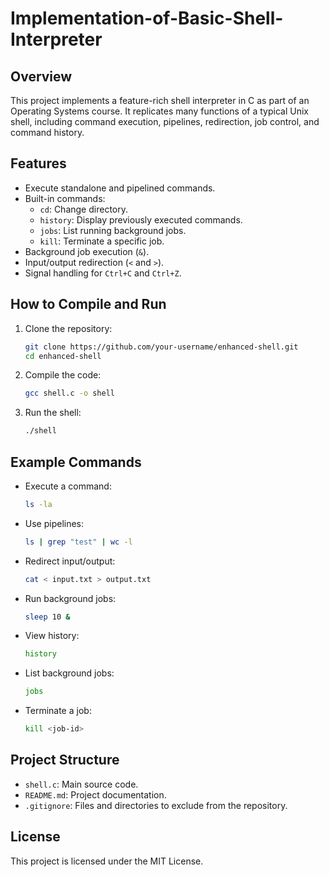 # Implementation-of-Basic-Shell-Interpreter

## Overview

This project implements a feature-rich shell interpreter in C as part of an Operating Systems course. It replicates many functions of a typical Unix shell, including command execution, pipelines, redirection, job control, and command history.

## Features

- Execute standalone and pipelined commands.
- Built-in commands:
  - `cd`: Change directory.
  - `history`: Display previously executed commands.
  - `jobs`: List running background jobs.
  - `kill`: Terminate a specific job.
- Background job execution (`&`).
- Input/output redirection (`<` and `>`).
- Signal handling for `Ctrl+C` and `Ctrl+Z`.

## How to Compile and Run

1. Clone the repository:

   ```bash
   git clone https://github.com/your-username/enhanced-shell.git
   cd enhanced-shell
   ```

2. Compile the code:

   ```bash
   gcc shell.c -o shell
   ```

3. Run the shell:
   ```bash
   ./shell
   ```

## Example Commands

- Execute a command:
  ```bash
  ls -la
  ```
- Use pipelines:
  ```bash
  ls | grep "test" | wc -l
  ```
- Redirect input/output:
  ```bash
  cat < input.txt > output.txt
  ```
- Run background jobs:
  ```bash
  sleep 10 &
  ```
- View history:
  ```bash
  history
  ```
- List background jobs:
  ```bash
  jobs
  ```
- Terminate a job:
  ```bash
  kill <job-id>
  ```

## Project Structure

- `shell.c`: Main source code.
- `README.md`: Project documentation.
- `.gitignore`: Files and directories to exclude from the repository.

## License

This project is licensed under the MIT License.
